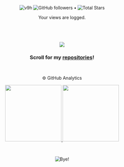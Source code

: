 

<p align="center">  
  <img src="https://komarev.com/ghpvc/?username=v9h" alt="v9h" />
  <img alt="GitHub followers" src="https://img.shields.io/github/followers/v9h?label=Followers&style=social"> •   
  <img src="https://img.shields.io/github/stars/v9h?label=Stars" alt="Total Stars">
</p>
<p align="center">  
  Your views are logged.
 </p>




#


<br>


<p align="center">
  <a href="https://github.com/smir45/github-readme-streak-stats">
    <img src="https://github-readme-streak-stats.herokuapp.com/?user=v9h#version3"/>
  </a>
</p>

<h3 align="center">Scroll for my <a href="https://github.com/v9h?tab=repositories">repositories</a>!</h3>




<br/>

<p align="center"> ⚙️ GitHub Analytics</p>

<p align="center">
<a href="https://github.com/v9h">
  <img height="180em" src="https://github-readme-stats-eight-theta.vercel.app/api?username=v9h&show_icons=true&theme=vue-light&include_all_commits=true&count_private=true" />
  <img height="180em" src="https://github-readme-stats-eight-theta.vercel.app/api/top-langs/?username=v9h&layout=compact&exclude_lang=java+r&theme=vue-light" />
</a>
</p>



<div align="center">


<br/>
<p align="center">  
  <img src="https://media1.giphy.com/media/WF0Imkn7Sladq/giphy.gif" alt="Bye!">
  </p>
